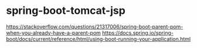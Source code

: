 # spring-boot-tomcat-jsp
https://stackoverflow.com/questions/21317006/spring-boot-parent-pom-when-you-already-have-a-parent-pom
https://docs.spring.io/spring-boot/docs/current/reference/html/using-boot-running-your-application.html
